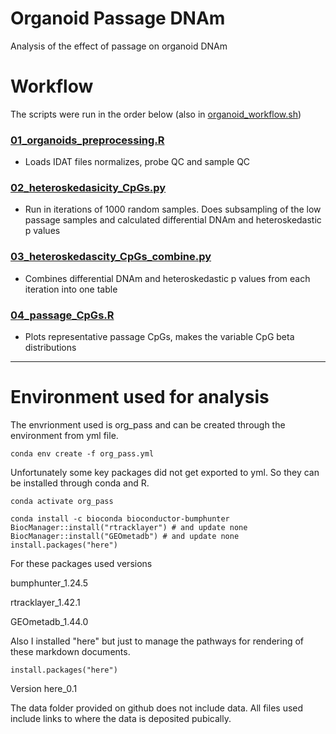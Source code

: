 # Organoid Passage DNAm
Analysis of the effect of passage on organoid DNAm

# Workflow
The scripts were run in the order below (also in [organoid_workflow.sh](https://github.com/redgar598/organoid_passage_DNAm/tree/master/scripts/organoid_workflow.sh))


### [01_organoids_preprocessing.R](https://github.com/redgar598/organoid_passage_DNAm/tree/master/output/01_organoids_preprocessing.html)
*  Loads IDAT files normalizes, probe QC and sample QC
### [02_heteroskedasicity_CpGs.py](https://github.com/redgar598/organoid_passage_DNAm/tree/master/output/02_heteroskedasicity_CpGs.ipynb)
*  Run in iterations of 1000 random samples. Does subsampling of the low passage samples and calculated differential DNAm and heteroskedastic p values
### [03_heteroskedascity_CpGs_combine.py](https://github.com/redgar598/organoid_passage_DNAm/tree/master/output/03_heteroskedascity_CpGs_combine.ipynb)
*  Combines differential DNAm and heteroskedastic p values from each iteration into one table
### [04_passage_CpGs.R](https://github.com/redgar598/organoid_passage_DNAm/tree/master/output/04_passage_CpGs.html)
*  Plots representative passage CpGs, makes the variable CpG beta distributions


----


# Environment used for analysis
The envrionment used is org_pass and can be created through the environment from yml file.
```
conda env create -f org_pass.yml
```

Unfortunately some key packages did not get exported to yml. So they can be installed through conda and R.
```
conda activate org_pass

conda install -c bioconda bioconductor-bumphunter
BiocManager::install("rtracklayer") # and update none
BiocManager::install("GEOmetadb") # and update none
install.packages("here")
```

For these packages  used versions

bumphunter_1.24.5

rtracklayer_1.42.1

GEOmetadb_1.44.0


Also I installed "here" but just to manage the pathways for rendering of these markdown documents.
```
install.packages("here")
```
Version here_0.1

The data folder provided on github does not include data. All files used include links to where the data is deposited pubically.

